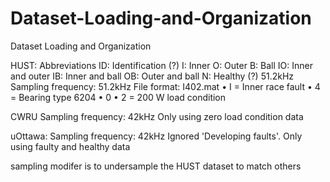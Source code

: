 # Dataset-Loading-and-Organization
Dataset Loading and Organization

HUST:
Abbreviations
ID: Identification (?)
I: Inner
O: Outer
B: Ball
IO: Inner and outer
IB: Inner and ball
OB: Outer and ball
N: Healthy (?)
51.2kHz
Sampling frequency: 51.2kHz
File format: I402.mat
•	I = Inner race fault
•	4 = Bearing type 6204
•	0 
•	2 = 200 W load condition

CWRU
Sampling frequency: 42kHz
Only using zero load condition data

uOttawa:
Sampling frequency: 42kHz
Ignored 'Developing faults'. Only using faulty and healthy data

sampling modifer is to undersample the HUST dataset to match others

